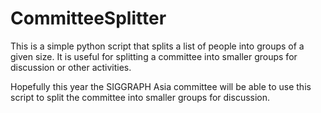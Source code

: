 # CommitteeSplitter
This is a simple python script that splits a list of people into groups of a given size.
It is useful for splitting a committee into smaller groups for discussion or other activities.

Hopefully this year the SIGGRAPH Asia committee will be able to use this script to split the committee into smaller groups for discussion.
